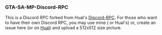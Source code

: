 ### GTA-SA-MP-Discord-RPC

This is a Discord RPC forked from Hual's [Discord-RPC](https://github.com/Hual/samp-discord-plugin). For those who want to have their own Discord RPC, you may use mine ( or Hual's) or, create an issue here (or on [Hual](https://github.com/Hual/samp-discord-plugin)) and upload a 512x512 size picture.
